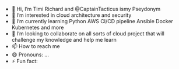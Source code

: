 - 👋 Hi, I’m Timi Richard and @CaptainTacticus ismy Pseydonym
- 👀 I’m interested in cloud architecture and security
- 🌱 I’m currently learning Python AWS CI/CD pipeline Ansible Docker Kubernetes and more
- 💞️ I’m looking to collaborate on all sorts of cloud project that will challenge my knowledge and help me learn 
- 📫 How to reach me 
- 😄 Pronouns: ...
- ⚡ Fun fact: 

<!---
CaptainTacticus/CaptainTacticus is a ✨ special ✨ repository because its `README.md` (this file) appears on your GitHub profile.
You can click the Preview link to take a look at your changes.
--->
